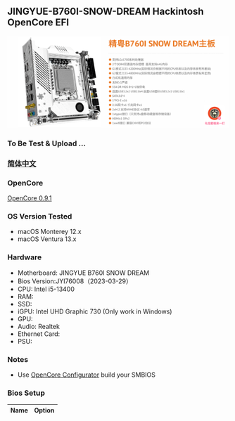## JINGYUE-B760I-SNOW-DREAM Hackintosh OpenCore EFI

![image](ScreenShot/JINGYUEB760I.png)


### To Be Test & Upload ...

### [简体中文](README.zh_CN.md)

### OpenCore

[OpenCore 0.9.1](https://github.com/acidanthera/OpenCorePkg)

### OS Version Tested

- macOS Monterey 12.x
- macOS Ventura  13.x 

### Hardware

- Motherboard: JINGYUE B760I SNOW DREAM
- Bios Version:JYI76008（2023-03-29）
- CPU: Intel i5-13400
- RAM: 
- SSD: 
- iGPU: Intel UHD Graphic 730 (Only work in Windows)
- GPU:
- Audio: Realtek 
- Ethernet Card: 
- PSU: 

### Notes

 - Use [OpenCore Configurator](https://mackie100projects.altervista.org/opencore-configurator/) build your SMBIOS

### Bios Setup

| Name | Option |
| ----- | --- |



